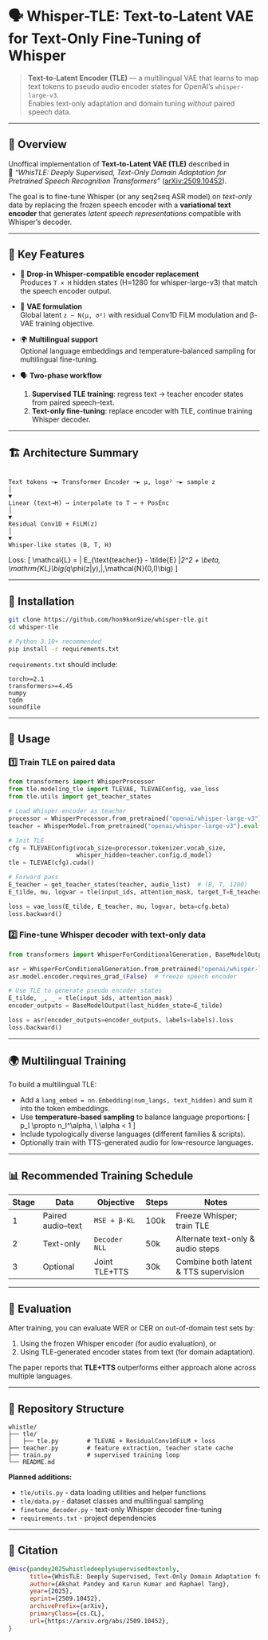 # 🗣️ Whisper-TLE: Text-to-Latent VAE for Text-Only Fine-Tuning of Whisper

> **Text-to-Latent Encoder (TLE)** — a multilingual VAE that learns to map text tokens to pseudo audio encoder states for OpenAI’s `whisper-large-v3`.  
> Enables text-only adaptation and domain tuning *without* paired speech data.

---

## 🌟 Overview

Unoffical implementation of **Text-to-Latent VAE (TLE)** described in  
📄 *“WhisTLE: Deeply Supervised, Text-Only Domain Adaptation for Pretrained Speech Recognition Transformers”* ([arXiv:2509.10452](https://arxiv.org/abs/2509.10452)).

The goal is to fine-tune Whisper (or any seq2seq ASR model) on *text-only* data by replacing the frozen speech encoder with a **variational text encoder** that generates *latent speech representations* compatible with Whisper’s decoder.

---

## 🧩 Key Features

- 🔄 **Drop-in Whisper-compatible encoder replacement**  
  Produces `T × H` hidden states (H=1280 for whisper-large-v3) that match the speech encoder output.

- 🧠 **VAE formulation**  
  Global latent `z ~ N(μ, σ²)` with residual Conv1D FiLM modulation and β-VAE training objective.

- 🌍 **Multilingual support**  
  Optional language embeddings and temperature-balanced sampling for multilingual fine-tuning.

- 🗣️ **Two-phase workflow**
  1. **Supervised TLE training**: regress text → teacher encoder states from paired speech–text.  
  2. **Text-only fine-tuning**: replace encoder with TLE, continue training Whisper decoder.

---

## 🏗️ Architecture Summary

```

Text tokens ─► Transformer Encoder ─► μ, logσ² ─► sample z
│
▼
Linear (text→H) → interpolate to T → + PosEnc
│
▼
Residual Conv1D + FiLM(z)
│
▼
Whisper-like states (B, T, H)

````

Loss:
\[
\mathcal{L} = \| E_{\text{teacher}} - \tilde{E} \|_2^2 + \beta\, \mathrm{KL}\big(q_\phi(z|y)\,\|\,\mathcal{N}(0,I)\big)
\]

---

## 🧰 Installation

```bash
git clone https://github.com/hon9kon9ize/whisper-tle.git
cd whisper-tle

# Python 3.10+ recommended
pip install -r requirements.txt
````

`requirements.txt` should include:

```text
torch>=2.1
transformers>=4.45
numpy
tqdm
soundfile
```

---

## 🚀 Usage

### 1️⃣ Train TLE on paired data

```python
from transformers import WhisperProcessor
from tle.modeling_tle import TLEVAE, TLEVAEConfig, vae_loss
from tle.utils import get_teacher_states

# Load Whisper encoder as teacher
processor = WhisperProcessor.from_pretrained("openai/whisper-large-v3")
teacher = WhisperModel.from_pretrained("openai/whisper-large-v3").eval().cuda()

# Init TLE
cfg = TLEVAEConfig(vocab_size=processor.tokenizer.vocab_size,
                   whisper_hidden=teacher.config.d_model)
tle = TLEVAE(cfg).cuda()

# Forward pass
E_teacher = get_teacher_states(teacher, audio_list)  # (B, T, 1280)
E_tilde, mu, logvar = tle(input_ids, attention_mask, target_T=E_teacher.size(1))

loss = vae_loss(E_tilde, E_teacher, mu, logvar, beta=cfg.beta)
loss.backward()
```

### 2️⃣ Fine-tune Whisper decoder with text-only data

```python
from transformers import WhisperForConditionalGeneration, BaseModelOutput

asr = WhisperForConditionalGeneration.from_pretrained("openai/whisper-large-v3").cuda()
asr.model.encoder.requires_grad_(False)  # freeze speech encoder

# Use TLE to generate pseudo encoder states
E_tilde, _, _ = tle(input_ids, attention_mask)
encoder_outputs = BaseModelOutput(last_hidden_state=E_tilde)

loss = asr(encoder_outputs=encoder_outputs, labels=labels).loss
loss.backward()
```

---

## 🌍 Multilingual Training

To build a multilingual TLE:

* Add a `lang_embed = nn.Embedding(num_langs, text_hidden)` and sum it into the token embeddings.
* Use **temperature-based sampling** to balance language proportions:
  [
  p_l \propto n_l^\alpha, \ \alpha < 1
  ]
* Include typologically diverse languages (different families & scripts).
* Optionally train with TTS-generated audio for low-resource languages.

---

## 📊 Recommended Training Schedule

| Stage | Data              | Objective     | Steps | Notes                                 |
| ----- | ----------------- | ------------- | ----- | ------------------------------------- |
| 1     | Paired audio–text | `MSE + β·KL`  | 100k  | Freeze Whisper; train TLE             |
| 2     | Text-only         | `Decoder NLL` | 50k   | Alternate text-only & audio steps     |
| 3     | Optional          | Joint TLE+TTS | 30k   | Combine both latent & TTS supervision |

---

## 🧪 Evaluation

After training, you can evaluate WER or CER on out-of-domain test sets by:

1. Using the frozen Whisper encoder (for audio evaluation), or
2. Using TLE-generated encoder states from text (for domain adaptation).

The paper reports that **TLE+TTS** outperforms either approach alone across multiple languages.

---

## 📁 Repository Structure

```
whistle/
├── tle/
│   ├── tle.py        # TLEVAE + ResidualConv1dFiLM + loss
├── teacher.py        # feature extraction, teacher state cache
├── train.py          # supervised training loop
└── README.md
```

**Planned additions:**
- `tle/utils.py` - data loading utilities and helper functions
- `tle/data.py` - dataset classes and multilingual sampling  
- `finetune_decoder.py` - text-only Whisper decoder fine-tuning
- `requirements.txt` - project dependencies

---

## 📜 Citation

```bibtex
@misc{pandey2025whistledeeplysupervisedtextonly,
      title={WhisTLE: Deeply Supervised, Text-Only Domain Adaptation for Pretrained Speech Recognition Transformers}, 
      author={Akshat Pandey and Karun Kumar and Raphael Tang},
      year={2025},
      eprint={2509.10452},
      archivePrefix={arXiv},
      primaryClass={cs.CL},
      url={https://arxiv.org/abs/2509.10452}, 
}
```